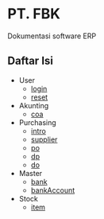 # PT. FBK 

Dokumentasi software ERP 

## Daftar Isi 
- User
  - [login](./users/login.md)
  - [reset](./users//reset.md)
- Akunting
  - [coa](/accounting/coa.md)
- Purchasing
  - [intro](/purchasing/intro.md)
  - [supplier](/purchasing/supplier.md)
  - [po](/purchasing/po.md)
  - [dp](/purchasing/dp.md)
  - [do](/purchasing/do.md)
- Master
  - [bank](/master/bank.md)
  - [bankAccount](/master/bankaccount.md)
- Stock
  - [item](/stock/item.md)


